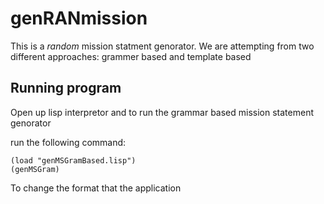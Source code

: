 # genRANmission
This is a *random* mission statment genorator. We are attempting from two different approaches: grammer based and template based

## Running program
Open up lisp interpretor and to run the grammar based mission statement genorator  
  
run the following command:
```
(load "genMSGramBased.lisp")
(genMSGram)
```
  
To change the format that the application